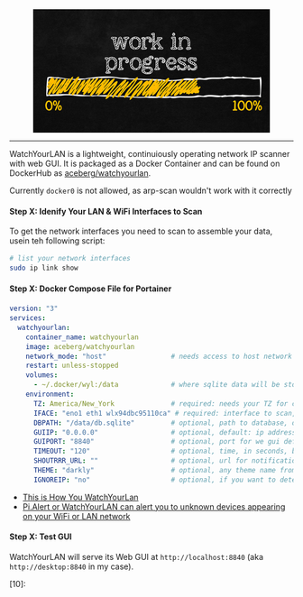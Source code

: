 <!--
Maintainer:   jeffskinnerbox@yahoo.com / www.jeffskinnerbox.me
Version:      0.0.0
-->


<div align="center">
<img src="https://raw.githubusercontent.com/jeffskinnerbox/blog/main/content/images/banners-bkgrds/work-in-progress.jpg" title="These materials require additional work and are not ready for general use." align="center" width=420px height=219px>
</div>


-----


WatchYourLAN is a lightweight, continuiously operating network IP scanner with web GUI.
It is packaged as a Docker Container and can be found on DockerHub as [aceberg/watchyourlan][03].

Currently `docker0` is not allowed, as arp-scan wouldn't work with it correctly

#### Step X: Idenify Your LAN & WiFi Interfaces to Scan
To get the network interfaces you need to scan to assemble your data,
usein teh following script:

```bash
# list your network interfaces
sudo ip link show
```

#### Step X: Docker Compose File for Portainer

```yaml
version: "3"
services:
  watchyourlan:
    container_name: watchyourlan
    image: aceberg/watchyourlan
    network_mode: "host"                # needs access to host network to do network scan
    restart: unless-stopped
    volumes:
      - ~/.docker/wyl:/data             # where sqlite data will be stored
    environment:
      TZ: America/New_York              # required: needs your TZ for correct time
      IFACE: "eno1 eth1 wlx94dbc95110ca" # required: interface to scan, could be one or more, separated by space
      DBPATH: "/data/db.sqlite"         # optional, path to database, default: /data/db.sqlite
      GUIIP: "0.0.0.0"                  # optional, default: ip address fore web gui, default: localhost
      GUIPORT: "8840"                   # optional, port for we gui default: 8840
      TIMEOUT: "120"                    # optional, time, in seconds, between scans, default: 60
      SHOUTRRR_URL: ""                  # optional, url for notification service: Shoutrrr (pushover, email, telegram and others)
      THEME: "darkly"                   # optional, any theme name from https://bootswatch.com in lowcase
      IGNOREIP: "no"                    # optional, if you want to detect unknown hosts by MAC only, set this to "yes"
```

* [This is How You WatchYourLan](https://www.youtube.com/watch?v=DknqJrnlLQo)
* [Pi.Alert or WatchYourLAN can alert you to unknown devices appearing on your WiFi or LAN network](https://www.youtube.com/watch?v=v6an9QG2xF0)


#### Step X: Test GUI
WatchYourLAN will serve its Web GUI at `http://localhost:8840` (aka `http://desktop:8840` in my case).




[01]:
[02]:
[03]:https://hub.docker.com/r/aceberg/watchyourlan
[04]:
[05]:
[06]:
[07]:
[08]:
[09]:
[10]:
